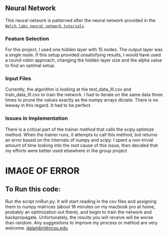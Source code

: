 ## Neural Network

This neural network is patterned after the neural network provided in the [`Welch labs neural network tutorials`](http://www.welchlabs.com/blog/2015/1/16/neural-networks-demystified-part-1-data-and-architecture).  

### Feature Selection
For this project, I used one hidden layer with 15 nodes.  The output layer was a single node.  If this setup provided unsatisfying results, I would have used a round-robin approach, changing the hidden layer size and the alpha value to find an optimal setup.  

### Input Files
Currently, the algorithm is looking at the test_data_III.csv and train_data_III.csv to train the network.  I had to iterate on the same data three times to prune the values exactly as the numpy arrays dictate.  There is no leeway in this regard.  It had to be perfect.

### Issues in Implementation
There is a critical part of the trainer method that calls the scipy.optimize method.  When the trainer runs, it attempts to call this method, but returns an error based on the internals of numpy and scipy.  I spent a non-trivial amount of time looking into the root cause of this issue, then decided that my efforts were better used elsewhere in the group project

# IMAGE OF ERROR

## To Run this code:
Run the script nnRun.py.  It will start reading in the csv files and assigning them to numpy matrices (about 16 minutes on my macbook pro at home, probably an optimization out there), and begin to train the network and backpropagate.  Unfortunately, the results you will receive will be worse than random.  Any suggestions to improve my process or method are very welcome.  dalambri@ncsu.edu
